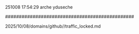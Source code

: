 251008
17:54:29
arche
yduseche

###############################################

2025/10/08/domains/github//traffic_locked.md

